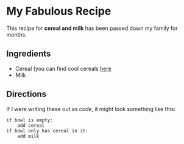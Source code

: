 # My Fabulous Recipe

This recipe for **cereal and milk** has been passed down my family for months.

## Ingredients

- Cereal (you can find cool cereals [here](www.example.com/coolcereals)
- Milk

## Directions

If I were writing these out as *code*, it might look something like this:

```
if bowl is empty:
    add cereal
if bowl only has cereal in it:
    add milk
```